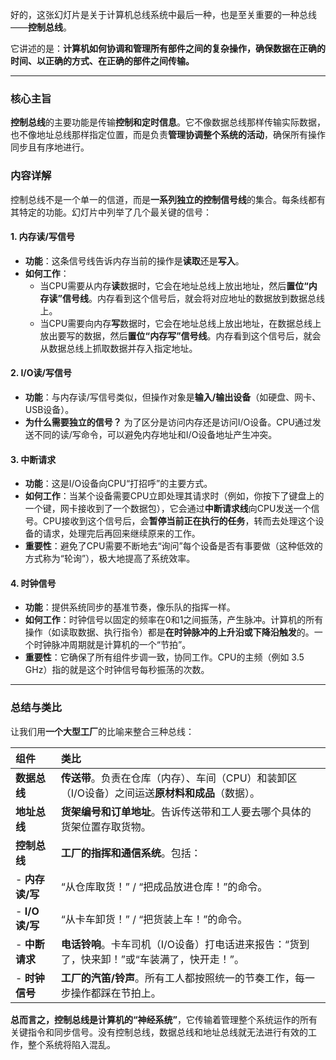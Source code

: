 好的，这张幻灯片是关于计算机总线系统中最后一种，也是至关重要的一种总线——**控制总线**。

它讲述的是：**计算机如何协调和管理所有部件之间的复杂操作，确保数据在正确的时间、以正确的方式、在正确的部件之间传输。**

---

### 核心主旨

**控制总线**的主要功能是传输**控制和定时信息**。它不像数据总线那样传输实际数据，也不像地址总线那样指定位置，而是负责**管理协调整个系统的活动**，确保所有操作同步且有序地进行。

### 内容详解

控制总线不是一个单一的信道，而是**一系列独立的控制信号线**的集合。每条线都有其特定的功能。幻灯片中列举了几个最关键的信号：

#### 1. 内存读/写信号
-   **功能**：这条信号线告诉内存当前的操作是**读取**还是**写入**。
-   **如何工作**：
    -   当CPU需要从内存**读**数据时，它会在地址总线上放出地址，然后**置位“内存读”信号线**。内存看到这个信号后，就会将对应地址的数据放到数据总线上。
    -   当CPU需要向内存**写**数据时，它会在地址总线上放出地址，在数据总线上放出要写的数据，然后**置位“内存写”信号线**。内存看到这个信号后，就会从数据总线上抓取数据并存入指定地址。

#### 2. I/O读/写信号
-   **功能**：与内存读/写信号类似，但操作对象是**输入/输出设备**（如硬盘、网卡、USB设备）。
-   **为什么需要独立的信号？** 为了区分是访问内存还是访问I/O设备。CPU通过发送不同的读/写命令，可以避免内存地址和I/O设备地址产生冲突。

#### 3. 中断请求
-   **功能**：这是I/O设备向CPU“打招呼”的主要方式。
-   **如何工作**：当某个设备需要CPU立即处理其请求时（例如，你按下了键盘上的一个键，网卡接收到了一个数据包），它会通过**中断请求线**向CPU发送一个信号。CPU接收到这个信号后，会**暂停当前正在执行的任务**，转而去处理这个设备的请求，处理完后再回来继续原来的工作。
-   **重要性**：避免了CPU需要不断地去“询问”每个设备是否有事要做（这种低效的方式称为“轮询”），极大地提高了系统效率。

#### 4. 时钟信号
-   **功能**：提供系统同步的基准节奏，像乐队的指挥一样。
-   **如何工作**：时钟信号以固定的频率在0和1之间振荡，产生脉冲。计算机的所有操作（如读取数据、执行指令）都是**在时钟脉冲的上升沿或下降沿触发**的。一个时钟脉冲周期就是计算机的一个“节拍”。
-   **重要性**：它确保了所有组件步调一致，协同工作。CPU的主频（例如 3.5 GHz）指的就是这个时钟信号每秒振荡的次数。

---

### 总结与类比

让我们用**一个大型工厂**的比喻来整合三种总线：

| 组件 | 类比 |
| :--- | :--- |
| **数据总线** | **传送带**。负责在仓库（内存）、车间（CPU）和装卸区（I/O设备）之间运送**原材料和成品**（数据）。 |
| **地址总线** | **货架编号和订单地址**。告诉传送带和工人要去哪个具体的货架位置存取货物。 |
| **控制总线** | **工厂的指挥和通信系统**。包括： |
| - **内存读/写** | “从仓库取货！” / “把成品放进仓库！”的命令。 |
| - **I/O读/写** | “从卡车卸货！” / “把货装上车！”的命令。 |
| - **中断请求** | **电话铃响**。卡车司机（I/O设备）打电话进来报告：“货到了，快来卸！”或“车装满了，快开走！”。 |
| - **时钟信号** | **工厂的汽笛/铃声**。所有工人都按照统一的节奏工作，每一步操作都踩在节拍上。 |

**总而言之，控制总线是计算机的“神经系统”**，它传输着管理整个系统运作的所有关键指令和同步信号。没有控制总线，数据总线和地址总线就无法进行有效的工作，整个系统将陷入混乱。